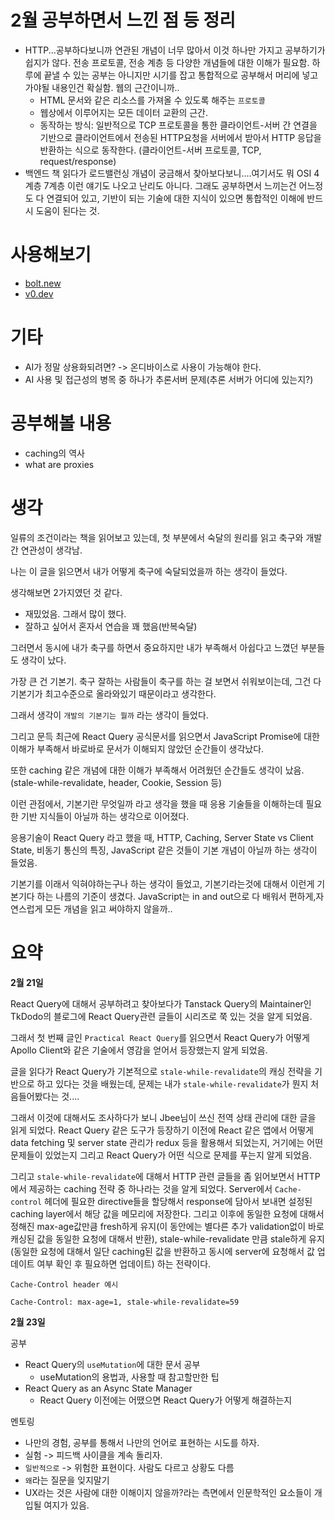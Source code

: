 # 2월 공부하면서 느낀 점 등 정리

- HTTP...공부하다보니까 연관된 개념이 너무 많아서 이것 하나만 가지고 공부하기가 쉽지가 않다. 전송 프로토콜, 전송 계층 등 다양한 개념들에 대한 이해가 필요함. 하루에 끝낼 수 있는 공부는 아니지만 시기를 잡고 통합적으로 공부해서 머리에 넣고 가야될 내용인건 확실함. 웹의 근간이니까..
  - HTML 문서와 같은 리소스를 가져올 수 있도록 해주는 `프로토콜`
  - 웹상에서 이루어지는 모든 데이터 교환의 근간.
  - 동작하는 방식: 일반적으로 TCP 프로토콜을 통한 클라이언트-서버 간 연결을 기반으로 클라이언트에서 전송된 HTTP요청을 서버에서 받아서 HTTP 응답을 반환하는 식으로 동작한다. (클라이언트-서버 프로토콜, TCP, request/response)
- 백엔드 책 읽다가 로드밸런싱 개념이 궁금해서 찾아보다보니....여기서도 뭐 OSI 4계층 7계층 이런 얘기도 나오고 난리도 아니다. 그래도 공부하면서 느끼는건 어느정도 다 연결되어 있고, 기반이 되는 기술에 대한 지식이 있으면 통합적인 이해에 반드시 도움이 된다는 것.

# 사용해보기

- [bolt.new](https://bolt.new/)
- [v0.dev](https://v0.dev/)

# 기타

- AI가 정말 상용화되려면? -> 온디바이스로 사용이 가능해야 한다.
- AI 사용 및 접근성의 병목 중 하나가 추론서버 문제(추론 서버가 어디에 있는지?)

# 공부해볼 내용

- caching의 역사
- what are proxies


# 생각

일류의 조건이라는 책을 읽어보고 있는데, 첫 부분에서 숙달의 원리를 읽고 축구와 개발간 연관성이 생각남.

나는 이 글을 읽으면서 내가 어떻게 축구에 숙달되었을까 하는 생각이 들었다. 

생각해보면 2가지였던 것 같다.

- 재밌었음. 그래서 많이 했다.
- 잘하고 싶어서 혼자서 연습을 꽤 했음(반복숙달)

그러면서 동시에 내가 축구를 하면서 중요하지만 내가 부족해서 아쉽다고 느꼈던 부분들도 생각이 났다.

가장 큰 건 기본기. 축구 잘하는 사람들이 축구를 하는 걸 보면서 쉬워보이는데, 그건 다 기본기가 최고수준으로 올라와있기 때문이라고 생각한다. 

그래서 생각이 `개발의 기본기는 뭘까` 라는 생각이 들었다.

그리고 문득 최근에 React Query 공식문서를 읽으면서 JavaScript Promise에 대한 이해가 부족해서 바로바로 문서가 이해되지 않았던 순간들이 생각났다.

또한 caching 같은 개념에 대한 이해가 부족해서 어려웠던 순간들도 생각이 났음. (stale-while-revalidate, header, Cookie, Session 등)

이런 관점에서, 기본기란 무엇일까 라고 생각을 했을 때 응용 기술들을 이해하는데 필요한 기반 지식들이 아닐까 하는 생각으로 이어졌다. 

응용기술이 React Query 라고 했을 때, HTTP, Caching, Server State vs Client State, 비동기 통신의 특징, JavaScript 같은 것들이 기본 개념이 아닐까 하는 생각이 들었음. 

기본기를 이래서 익혀야하는구나 하는 생각이 들었고, 기본기라는것에 대해서 이런게 기본기다 하는 나름의 기준이 생겼다. JavaScript는 in and out으로 다 배워서 편하게,자연스럽게 모든 개념을 읽고 써야하지 않을까..

# 요약

**2월 21일**

React Query에 대해서 공부하려고 찾아보다가 Tanstack Query의 Maintainer인 TkDodo의 블로그에 React Query관련 글들이 시리즈로 쭉 있는 것을 알게 되었음.

그래서 첫 번째 글인 `Practical React Query`를 읽으면서 React Query가 어떻게 Apollo Client와 같은 기술에서 영감을 얻어서 등장했는지 알게 되었음.

글을 읽다가 React Query가 기본적으로 `stale-while-revalidate`의 캐싱 전략을 기반으로 하고 있다는 것을 배웠는데, 문제는 내가 `stale-while-revalidate`가 뭔지 처음들어봤다는 것....

그래서 이것에 대해서도 조사하다가 보니 Jbee님이 쓰신 전역 상태 관리에 대한 글을 읽게 되었다. React Query 같은 도구가 등장하기 이전에 React 같은 앱에서 어떻게 data fetching 및 server state 관리가 redux 등을 활용해서 되었는지, 거기에는 어떤 문제들이 있었는지 그리고 React Query가 어떤 식으로 문제를 푸는지 알게 되었음.

그리고 `stale-while-revalidate`에 대해서 HTTP 관련 글들을 좀 읽어보면서 HTTP에서 제공하는 caching 전략 중 하나라는 것을 알게 되었다. Server에서 `Cache-control` 헤더에 필요한 directive들을 할당해서 response에 담아서 보내면 설정된 caching layer에서 해당 값을 메모리에 저장한다. 그리고 이후에 동일한 요청에 대해서 정해진 max-age값만큼 fresh하게 유지(이 동안에는 별다른 추가 validation없이 바로 캐싱된 값을 동일한 요청에 대해서 반환), stale-while-revalidate 만큼 stale하게 유지(동일한 요청에 대해서 일단 caching된 값을 반환하고 동시에 server에 요청해서 값 업데이트 여부 확인 후 필요하면 업데이트) 하는 전략이다.

`Cache-Control header 예시`

```
Cache-Control: max-age=1, stale-while-revalidate=59
```

**2월 23일**

공부

- React Query의 `useMutation`에 대한 문서 공부
  - useMutation의 용법과, 사용할 때 참고할만한 팁
- React Query as an Async State Manager
  - React Query 이전에는 어땠으면 React Query가 어떻게 해결하는지

멘토링

- 나만의 경험, 공부를 통해서 나만의 언어로 표현하는 시도를 하자.
- 실험 -> 피드백 사이클을 계속 돌리자.
- `일반적으로` -> 위험한 표현이다. 사람도 다르고 상황도 다름
- `왜`라는 질문을 잊지말기
- UX라는 것은 사람에 대한 이해이지 않을까?라는 측면에서 인문학적인 요소들이 개입될 여지가 있음.



